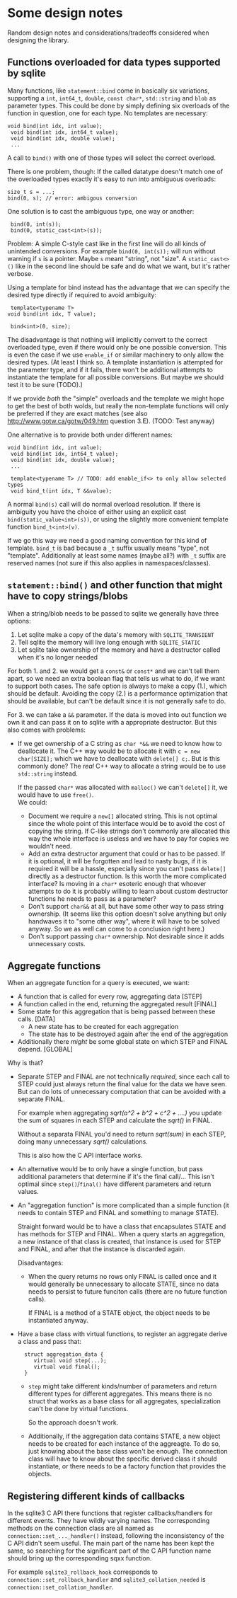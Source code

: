 # Some design notes

Random design notes and considerations/tradeoffs considered when designing
the library.

## Functions overloaded for data types supported by sqlite

Many functions, like `statement::bind` come in basically six variations,
supporting a `int`, `int64_t`, `double`, `const char*`, `std::string` and
`blob` as parameter types. This could be done by simply defining six
overloads of the function in question, one for each type. No templates are
necessary:

    void bind(int idx, int value);
	 void bind(int idx, int64_t value);
	 void bind(int idx, double value);
	 ...

A call to `bind()` with one of those types will select the correct overload.

There is one problem, though: If the called datatype doesn't match one of the
overloaded types exactly it's easy to run into ambiguous overloads:

    size_t s = ...;
    bind(0, s); // error: ambigous conversion

One solution is to cast the ambiguous type, one way or another:

	 bind(0, int(s));
	 bind(0, static_cast<int>(s));

Problem: A simple C-style cast like in the first line will do all kinds of
unintended conversions. For example `bind(0, int(s));` will run without warning
if `s` is a pointer. Maybe `s` meant "string", not "size". A `static_cast<>()`
like in the second line should be safe and do what we want, but it's rather
verbose.

Using a template for bind instead has the advantage that we can specify the
desired type directly if required to avoid ambiguity:

	 template<typename T>
    void bind(int idx, T value);
   
	 bind<int>(0, size);

The disadvantage is that nothing will implicitly convert to the correct overloaded
type, even if there would only be one possible conversion. This is even the case
if we use `enable_if` or similar machinery to only allow the desired types. (At
least I think so. A template instantiation is attempted for the parameter type, and
if it fails, there won't be additional attempts to instantiate the template for all
possible conversions. But maybe we should test it to be sure (TODO).)

If we provide *both* the "simple" overloads and the template we might hope to get
the best of both wolds, but really the non-template functions will only be preferred
if they are exact matches (see also http://www.gotw.ca/gotw/049.htm question 3.E).
(TODO: Test anyway)

One alternative is to provide both under different names:

    void bind(int idx, int value);
	 void bind(int idx, int64_t value);
	 void bind(int idx, double value);
	 ...
    
	 template<typename T> // TODO: add enable_if<> to only allow selected types
	 void bind_t(int idx, T &&value);

A normal `bind(s)` call will do normal overload resolution. If there is ambiguity
you have the choice of either using an explicit cast `bind(static_value<int>(s))`,
or using the slightly more convenient template function `bind_t<int>(v)`.

If we go this way we need a good naming convention for this kind of template.
`bind_t` is bad because a `_t` suffix usually means "type", not "template".
Additionally at least some names (maybe all?) with `_t` suffix are
reserved names (not sure if this also applies in namespaces/classes).

## `statement::bind()` and other function that might have to copy strings/blobs

When a string/blob needs to be passed to sqlite we generally have three options:

1. Let sqlite make a copy of the data's memory with `SQLITE_TRANSIENT`
2. Tell sqlite the memory will live long enough with `SQLITE_STATIC`
3. Let sqlite take ownership of the memory and have a destructor called
    when it's no longer needed

For both 1. and 2. we would get a `const&` or `const*` and we can't tell them
apart, so we need an extra boolean flag that tells us what to do, if we want to
support both cases. The safe option is always to make a copy (1.), which should be
default. Avoiding the copy (2.) is a performance optimization that should be
available, but can't be default since it is not generally safe to do.

For 3. we can take a `&&` parameter. If the data is moved into out function
we own it and can pass it on to sqlite with a appropriate destructor.
But this also comes with problems:

- If we get ownership of a C string as `char *&&` we need to know how to deallocate
    it. The C++
    way would be to allocate it with `c = new char[SIZE];` which we have to deallocate
    with `delete[] c;`. But is this commonly done? The *real* C++ way to allocate a
    string would be to use `std::string` instead.

    If the passed `char*` was allocated with `malloc()` we can't `delete[]` it, we
    would have to use `free()`.  
    We could:

    - Document we require a `new[]` allocated string. This is not optimal since the whole
        point of this interface would be to avoid the cost of copying the string. If C-like
        strings don't commonly are allocated this way the whole interface is useless and we
        have to pay for copies we wouldn't need.
    - Add an extra destructor argument that could or has to be passed. If it is optional,
        it will be forgotten and lead to nasty bugs, if it is required it will be a hassle,
        especially since you can't pass `delete[]` directly as a destructor function.
        Is this worth the more complicated interface? Is moving in a `char*` esoteric enough
        that whoever attempts to do it is probably willing to learn about custom destructor
        functions he needs to pass as a parameter?
    - Don't support `char&&` at all, but have some other way to pass string ownership. (It
        seems like this option doesn't solve anything but only handwaves it to "some other
        way", where it will have to be solved anyway. So we as well can come to a conclusion
        right here.)
    - Don't support passing `char*` ownership. Not desirable since it adds unnecessary costs.

## Aggregate functions

When an aggregate function for a query is executed, we want:
- A function that is called for every row, aggregating data [STEP]
- A function called in the end, returning the aggregated result [FINAL]
- Some state for this aggregation that is being passed between these calls. [DATA]
    - A new state has to be created for each aggregation
    - The state has to be destroyed again after the end of the aggregation
- Additionally there *might* be some global state on which STEP and FINAL depend. [GLOBAL]

Why is that?
- Separate STEP and FINAL are not technically *required*, since each
    call to STEP could just always return the final value for the data we have seen.
    But can do lots of unnecessary computation that can be avoided with a separate FINAL.

    For example when aggregating *sqrt(a^2 + b^2 + c^2 + ....)* you update the
    sum of squares in each STEP and calculate the *sqrt()* in FINAL.

    Without a separata FINAL you'd need to return *sqrt(sum)* in each STEP, doing many
    unnecessary *sqrt()* calculations.

    This is also how the C API interface works.

- An alternative would be to only have a single function, but pass additional
    parameters that determine if it's the final call/... This isn't optimal
    since `step()`/`final()` have different parameters and return values.

- An "aggregation function" is more complicated than a simple function (it
    needs to contain STEP and FINAL and something to manage STATE).

    Straight forward would be to have a class that encapsulates STATE and
    has methods for STEP and FINAL. When a query starts an aggregation, a
    new instance of that class is created, that instance is used for STEP
    and FINAL, and after that the instance is discarded again.

    Disadvantages:

    - When the query returns no rows only FINAL is called once and it would
        generally be unnecessary to allocate STATE, since no data needs to
        persist to future funciton calls (there are no future function calls).
        
        If FINAL is a method of a STATE object, the object needs to be
        instantiated anyway.

- Have a base class with virtual functions, to register an aggregate derive a class
    and pass that:

        struct aggregation_data {
           virtual void step(...);
           virtual void final();
        }

    - `step` might take different kinds/number of parameters and return different
         types for different aggregates. This means there is no struct that works
         as a base class for all aggregates, specialization can't be done by virtual
         functions.

         So the approach doesn't work.

    - Additionally, if the aggregation data contains STATE, a new object needs
        to be created for each instance of the aggreagte. To do so, just knowing about
        the base class won't be enough. The connection class will have to know
        about the specific derived class it should instantiate, or there needs to be a factory function
        that provides the objects.

## Registering different kinds of callbacks

In the sqlite3 C API there functions that register callbacks/handlers for
different events. They have wildly varying names. The corresponding methods on
the connection class are all named as `connection::set_..._handler()` instead,
following the inconsistency of the C API didn't seem useful. The main part of
the name has been kept the same, so searching for the significant part of the C
API function name should bring up the corresponding sqxx function.

For example `sqlite3_rollback_hook` corresponds to `connection::set_rollback_handler`
and `sqlite3_collation_needed` is `connection::set_collation_handler`.

